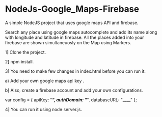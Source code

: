 # NodeJs-Google_Maps-Firebase


A simple NodeJS project that uses google maps API and firebase.

Search any place using google maps autocomplete and add its name along with longitude and latitude in firebase. All the places added into your firebase are shown simultaneuosly on the Map using Markers.


1] Clone the project. 

2] npm install.

3] You need to make few changes in index.html before you can run it. 

a) Add your own google maps api key . 

<script src="https://maps.googleapis.com/maps/api/js?key=YOUR_KEY_HERE&libraries=places"
      ></script>

b] Also, create a firebase account and add your own configurations.

var config = {
       apiKey: "___",
       authDomain: "___",
       databaseURL: "____"
     };


4] You can run it using node server.js.
